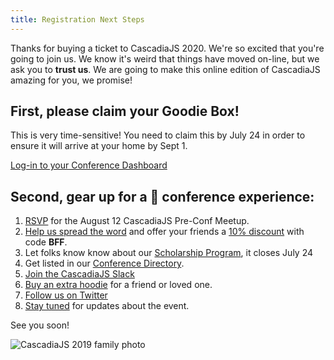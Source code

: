 ```yaml
---
title: Registration Next Steps
---
```

Thanks for buying a ticket to CascadiaJS 2020. We're so excited that you're going to join us. We know it's weird that things have moved on-line, but we ask you to **trust us**. We are going to make this online edition of CascadiaJS amazing for you, we promise!

## First, please claim your Goodie Box!

This is very time-sensitive! You need to claim this by <span class="highlight warning">July 24</span> in order to ensure it will arrive at your home by Sept 1.

<div class="cta"><a href="/home">Log-in to your Conference Dashboard</a></div>

## Second, gear up for a 💯 conference experience:

1. [RSVP](/august-prefunk) for the August 12 CascadiaJS Pre-Conf Meetup.
1. [Help us spread the word](https://2020.cascadiajs.com/email-templates#friend-or-colleague-email) and offer your friends a [10% discount](https://ti.to/event-loop/cascadiajs-2020/discount/BFF) with code **BFF**.
1. Let folks know know about our [Scholarship Program](https://2020.cascadiajs.com/scholarships), it closes <span class="highlight warning">July 24</span>
1. Get listed in our [Conference Directory](/directory).
1. [Join the CascadiaJS Slack](https://join.slack.com/t/cascadiajs/shared_invite/enQtNzYzMzYxMTc0OTc5LWM0ZDZiZDc5MDgwMmFkODdlZTdiMGE3NjFhYTZmNWVkMWEwMDcxNWE0Nzg5YTcwOGQzZDk0Y2M3ZWRmN2QwNzU)
1. [Buy an extra hoodie](https://stores.kotisdesign.com/cascadiajshoodie/products) for a friend or loved one.
1. [Follow us on Twitter](https://twitter.com/CascadiaJS)
1. [Stay tuned](http://eepurl.com/dPmCkT) for updates about the event.

See you soon!

![CascadiaJS 2019 family photo](/images/cjs19-family.jpg)
